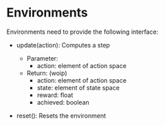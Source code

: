 # Environments

Environments need to provide the following interface:

- update(action):
  Computes a step
  - Parameter:
    - action:   element of action space
  - Return: (woip)
    - action:   element of action space
    - state:    element of state space
    - reward:   float
    - achieved: boolean

- reset():
  Resets the environment

